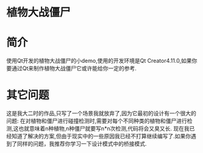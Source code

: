 # 植物大战僵尸
# 简介
使用Qt开发的植物大战僵尸的小demo,使用的开发环境是Qt Creator4.11.0,如果你要通过Qt来制作植物大战僵尸它或许能给你一定的参考.
# 其它问题
这是我大二时的作品,只写了一个场景我就放弃了,因为它最初的设计有一个很大的问题:
在对植物和僵尸进行碰撞检测时,需要对每个不同种类的植物和僵尸进行检测,这也就意味着n种植物,n种僵尸就要写n*n次检测,代码将会又臭又长.
现在我已经知道了解决的方案,但由于现实中的一些原因我已经不打算继续编写了.如果你遇到了同样的问题，我推荐你学习一下设计模式中的桥接模式.
